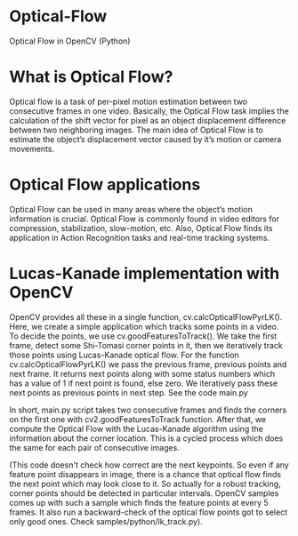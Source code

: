 # Optical-Flow
Optical Flow in OpenCV (Python)

# What is Optical Flow?
Optical flow is a task of per-pixel motion estimation between two consecutive frames in one video. Basically, the Optical Flow task implies the calculation of the shift vector for pixel as an object displacement difference between two neighboring images. The main idea of Optical Flow is to estimate the object’s displacement vector caused by it’s motion or camera movements.

# Optical Flow applications
Optical Flow can be used in many areas where the object’s motion information is crucial. Optical Flow is commonly found in video editors for compression, stabilization, slow-motion, etc. Also, Optical Flow finds its application in Action Recognition tasks and real-time tracking systems.

# Lucas-Kanade implementation with OpenCV
OpenCV provides all these in a single function, cv.calcOpticalFlowPyrLK(). Here, we create a simple application which tracks some points in a video. To decide the points, we use cv.goodFeaturesToTrack(). We take the first frame, detect some Shi-Tomasi corner points in it, then we iteratively track those points using Lucas-Kanade optical flow. For the function cv.calcOpticalFlowPyrLK() we pass the previous frame, previous points and next frame. It returns next points along with some status numbers which has a value of 1 if next point is found, else zero. We iteratively pass these next points as previous points in next step. See the code main.py

In short, main.py script takes two consecutive frames and finds the corners on the first one with cv2.goodFeaturesToTrack function. After that, we compute the Optical Flow with the Lucas-Kanade algorithm using the information about the corner location. This is a cycled process which does the same for each pair of consecutive images.

(This code doesn't check how correct are the next keypoints. So even if any feature point disappears in image, there is a chance that optical flow finds the next point which may look close to it. So actually for a robust tracking, corner points should be detected in particular intervals. OpenCV samples comes up with such a sample which finds the feature points at every 5 frames. It also run a backward-check of the optical flow points got to select only good ones. Check samples/python/lk_track.py).
